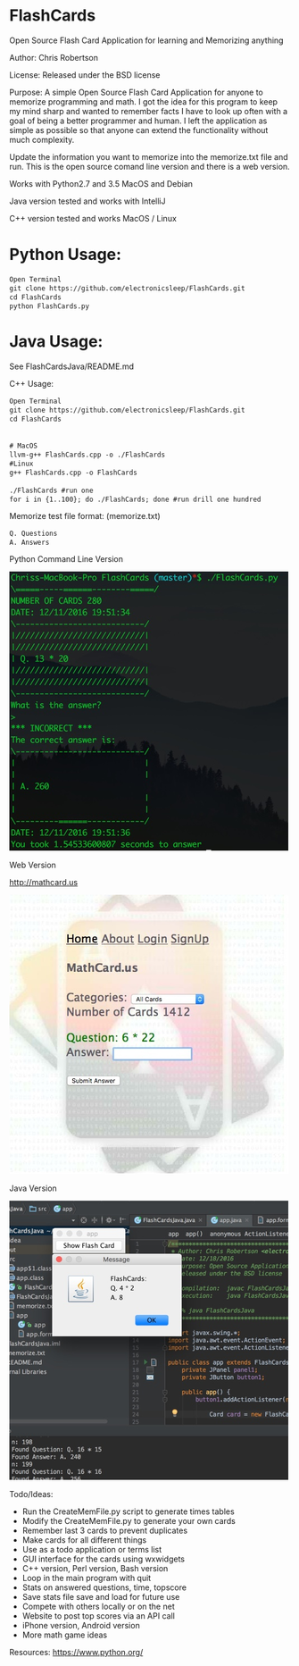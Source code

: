 FlashCards
==========

Open Source Flash Card Application for learning and Memorizing anything

Author: Chris Robertson

License: Released under the BSD license

Purpose: A simple Open Source Flash Card Application for anyone to memorize programming and math. 
I got the idea for this program to keep my mind sharp and wanted to remember facts I have to look 
up often with a goal of being a better programmer and human. I left the application as simple as 
possible so that anyone can extend the functionality without much complexity. 

Update the information you want to memorize into the memorize.txt file and run. This is the open source comand line version and there is a web version. 

Works with Python2.7 and 3.5 MacOS and Debian

Java version tested and works with IntelliJ

C++ version tested and works MacOS / Linux

# Python Usage:
```
Open Terminal
git clone https://github.com/electronicsleep/FlashCards.git
cd FlashCards
python FlashCards.py
```

# Java Usage:
See FlashCardsJava/README.md


C++ Usage:
```
Open Terminal
git clone https://github.com/electronicsleep/FlashCards.git
cd FlashCards


# MacOS
llvm-g++ FlashCards.cpp -o ./FlashCards
#Linux
g++ FlashCards.cpp -o FlashCards

./FlashCards #run one
for i in {1..100}; do ./FlashCards; done #run drill one hundred
```

Memorize test file format: (memorize.txt)
```
Q. Questions
A. Answers
```

Python Command Line Version

![Screenshot CLI](screenshot-cli.jpg?raw=true "ScreenShot CLI")

Web Version

http://mathcard.us

![Screenshot Web](screenshot-web.jpg?raw=true "ScreenShot Web")

Java Version

![Screenshot Java](screenshot-java.jpg?raw=true "ScreenShot Java")


Todo/Ideas:
* Run the CreateMemFile.py script to generate times tables
* Modify the CreateMemFile.py to generate your own cards
* Remember last 3 cards to prevent duplicates
* Make cards for all different things
* Use as a todo application or terms list
* GUI interface for the cards using wxwidgets
* C++ version, Perl version, Bash version
* Loop in the main program with quit
* Stats on answered questions, time, topscore
* Save stats file save and load for future use
* Compete with others locally or on the net
* Website to post top scores via an API call
* iPhone version, Android version
* More math game ideas

Resources:
https://www.python.org/
